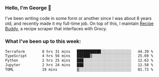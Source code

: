 ### Hello, I'm George 👋

I've been writing code in some form or another since I was about 8 years old, and recently made it my full-time job. On top of this, I maintain [Recipe Buddy](https://github.com/georgegebbett/recipe-buddy), a recipe scraper that interfaces with Grocy.  

<!--
**georgegebbett/georgegebbett** is a ✨ _special_ ✨ repository because its `README.md` (this file) appears on your GitHub profile.

Here are some ideas to get you started:

- 🔭 I’m currently working on ...
- 🌱 I’m currently learning ...
- 👯 I’m looking to collaborate on ...
- 🤔 I’m looking for help with ...
- 💬 Ask me about ...
- 📫 How to reach me: ...
- 😄 Pronouns: ...
- ⚡ Fun fact: ...
-->

### What I've been up to this week:
<!--START_SECTION:waka-->

```txt
Terraform        8 hrs 31 mins   ███████████░░░░░░░░░░░░░░   44.39 %
TypeScript       4 hrs 56 mins   ██████▒░░░░░░░░░░░░░░░░░░   25.69 %
Python           2 hrs 25 mins   ███░░░░░░░░░░░░░░░░░░░░░░   12.63 %
Jupyter          2 hrs 24 mins   ███░░░░░░░░░░░░░░░░░░░░░░   12.50 %
TOML             19 mins         ▒░░░░░░░░░░░░░░░░░░░░░░░░   01.73 %
```

<!--END_SECTION:waka-->
